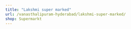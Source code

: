 ```yaml
---
title: "Lakshmi super marked"
url: /vanasthalipuram-hyderabad/lakshmi-super-marked/
shop: Supermarkt
---
```


